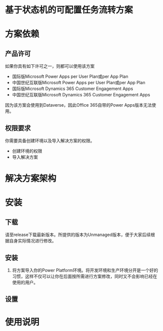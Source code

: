 # 基于状态机的可配置任务流转方案

# 方案依赖

## 产品许可

如果你具有如下许可之一，则都可以使用该方案

* 国际版Microsoft Power Apps per User Plan或per App Plan
* 中国世纪互联版Microsoft Power Apps per User Plan或per App Plan
* 国际版Microsoft Dynamics 365 Customer Engagement Apps
* 中国世纪互联版Microsoft Dynamics 365 Customer Engagement Apps

因为该方案会使用到Dataverse，因此Office 365自带的Power Apps版本无法使用。

## 权限要求

你需要具备创建环境以及导入解决方案的权限。

* 创建环境的权限
* 导入解决方案

# 解决方案架构

# 安装

## 下载

请至release下载最新版本。所提供的版本为Unmanaged版本，便于大家后续根据自身实际情况进行修改。

## 安装

1. 将方案导入你的Power Platform环境。将开发环境和生产环境分开是一个好的习惯，这样不仅可以让你在后面按所需进行方案修改，同时又不会影响已经在使用的用户。

## 设置

# 使用说明
